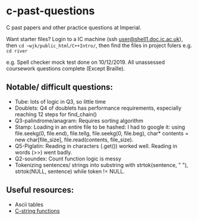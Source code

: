 # c-past-questions
C past papers and other practice questions at Imperial. 

Want starter files? Login to a IC machine (ssh user@shell1.doc.ic.ac.uk), then `cd ~wjk/public_html/C++Intro/`, then find the files in project folers e.g. `cd river`

e.g. Spell checker mock test done on 10/12/2019. All unassessed coursework questions complete (Except Braille).

## Notable/ difficult questions:
- Tube: lots of logic in Q3, so little time
- Doublets: Q4 of doublets has performance requirements, especially reaching 12 steps for find_chain()
- Q3-palindrome/anagram: Requires sorting algorithm
- Stamp: Loading in an entire file to be hashed: I had to google it: using file.seekg(0, file.end), file.tellg, file.seekg(0, file.beg), char* contents = new char[file_size], file.read(contents, file_size). 
- Q5-Piglatin: Reading in characters (.get()) worked well. Reading in words (>>) went badly.
- Q2-soundex: Count function logic is messy
- Tokenizing sentences/ strings into substring with strtok(sentence, " "), strtok(NULL, sentence) while token != NULL.

## Useful resources:
- Ascii tables
- [C-string functions](https://fresh2refresh.com/c-programming/c-strings/c-strrev-function/)

